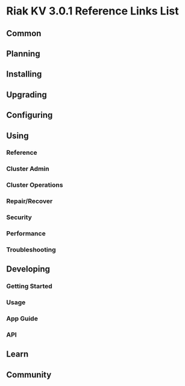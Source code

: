 
# Riak KV 3.0.1 Reference Links List

## Common

[downloads]: {{<baseurl>}}riak/kv/3.0.1/downloads/
[install index]: {{<baseurl>}}riak/kv/3.0.1/setup/installing
[upgrade index]: {{<baseurl>}}riak/kv/3.0.1/upgrading
[plan index]: {{<baseurl>}}riak/kv/3.0.1/planning
[config index]: {{<baseurl>}}riak/kv/3.0.1/using/configuring/
[config reference]: {{<baseurl>}}riak/kv/3.0.1/configuring/reference/
[manage index]: {{<baseurl>}}riak/kv/3.0.1/using/managing
[performance index]: {{<baseurl>}}riak/kv/3.0.1/using/performance
[glossary vnode]: {{<baseurl>}}riak/kv/3.0.1/learn/glossary/#vnode
[contact basho]: https://www.tiot.jp/en/about-us/contact-us/

## Planning

[plan index]: {{<baseurl>}}riak/kv/3.0.1/setup/planning
[plan start]: {{<baseurl>}}riak/kv/3.0.1/setup/planning/start
[plan backend]: {{<baseurl>}}riak/kv/3.0.1/setup/planning/backend
[plan backend bitcask]: {{<baseurl>}}riak/kv/3.0.1/setup/planning/backend/bitcask
[plan backend leveldb]: {{<baseurl>}}riak/kv/3.0.1/setup/planning/backend/leveldb
[plan backend leveled]: {{<baseurl>}}riak/kv/3.0.1/setup/planning/backend/leveled
[plan backend memory]: {{<baseurl>}}riak/kv/3.0.1/setup/planning/backend/memory
[plan backend multi]: {{<baseurl>}}riak/kv/3.0.1/setup/planning/backend/multi
[plan cluster capacity]: {{<baseurl>}}riak/kv/3.0.1/setup/planning/cluster-capacity
[plan bitcask capacity]: {{<baseurl>}}riak/kv/3.0.1/setup/planning/bitcask-capacity-calc
[plan best practices]: {{<baseurl>}}riak/kv/3.0.1/setup/planning/best-practices
[plan future]: {{<baseurl>}}riak/kv/3.0.1/setup/planning/future

## Installing

[install index]: {{<baseurl>}}riak/kv/3.0.1/setup/installing
[install aws]: {{<baseurl>}}riak/kv/3.0.1/setup/installing/amazon-web-services
[install debian & ubuntu]: {{<baseurl>}}riak/kv/3.0.1/setup/installing/debian-ubuntu
[install freebsd]: {{<baseurl>}}riak/kv/3.0.1/setup/installing/freebsd
[install mac osx]: {{<baseurl>}}riak/kv/3.0.1/setup/installing/mac-osx
[install rhel & centos]: {{<baseurl>}}riak/kv/3.0.1/setup/installing/rhel-centos
[install smartos]: {{<baseurl>}}riak/kv/3.0.1/setup/installing/smartos
[install solaris]: {{<baseurl>}}riak/kv/3.0.1/setup/installing/solaris
[install suse]: {{<baseurl>}}riak/kv/3.0.1/setup/installing/suse
[install windows azure]: {{<baseurl>}}riak/kv/3.0.1/setup/installing/windows-azure

[install source index]: {{<baseurl>}}riak/kv/3.0.1/setup/installing/source
[install source erlang]: {{<baseurl>}}riak/kv/3.0.1/setup/installing/source/erlang
[install source jvm]: {{<baseurl>}}riak/kv/3.0.1/setup/installing/source/jvm

[install verify]: {{<baseurl>}}riak/kv/3.0.1/setup/installing/verify

## Upgrading

[upgrade index]: {{<baseurl>}}riak/kv/3.0.1/setup/upgrading
[upgrade checklist]: {{<baseurl>}}riak/kv/3.0.1/setup/upgrading/checklist
[upgrade version]: {{<baseurl>}}riak/kv/3.0.1/setup/upgrading/version
[upgrade cluster]: {{<baseurl>}}riak/kv/3.0.1/setup/upgrading/cluster
[upgrade mdc]: {{<baseurl>}}riak/kv/3.0.1/setup/upgrading/multi-datacenter
[upgrade downgrade]: {{<baseurl>}}riak/kv/3.0.1/setup/downgrade

## Configuring

[config index]: {{<baseurl>}}riak/kv/3.0.1/configuring
[config basic]: {{<baseurl>}}riak/kv/3.0.1/configuring/basic
[config backend]: {{<baseurl>}}riak/kv/3.0.1/configuring/backend
[config manage]: {{<baseurl>}}riak/kv/3.0.1/configuring/managing
[config reference]: {{<baseurl>}}riak/kv/3.0.1/configuring/reference/
[config strong consistency]: {{<baseurl>}}riak/kv/3.0.1/configuring/strong-consistency
[config load balance]: {{<baseurl>}}riak/kv/3.0.1/configuring/load-balancing-proxy
[config mapreduce]: {{<baseurl>}}riak/kv/3.0.1/configuring/mapreduce

[config v3 mdc]: {{<baseurl>}}riak/kv/3.0.1/configuring/v3-multi-datacenter
[config v3 nat]: {{<baseurl>}}riak/kv/3.0.1/configuring/v3-multi-datacenter/nat
[config v3 quickstart]: {{<baseurl>}}riak/kv/3.0.1/configuring/v3-multi-datacenter/quick-start
[config v3 ssl]: {{<baseurl>}}riak/kv/3.0.1/configuring/v3-multi-datacenter/ssl

[config v2 mdc]: {{<baseurl>}}riak/kv/3.0.1/configuring/v2-multi-datacenter
[config v2 nat]: {{<baseurl>}}riak/kv/3.0.1/configuring/v2-multi-datacenter/nat
[config v2 quickstart]: {{<baseurl>}}riak/kv/3.0.1/configuring/v2-multi-datacenter/quick-start
[config v2 ssl]: {{<baseurl>}}riak/kv/3.0.1/configuring/v2-multi-datacenter/ssl

## Using

[use index]: {{<baseurl>}}riak/kv/3.0.1/using/
[use admin commands]: {{<baseurl>}}riak/kv/3.0.1/using/cluster-admin-commands
[use running cluster]: {{<baseurl>}}riak/kv/3.0.1/using/running-a-cluster

### Reference

[use ref custom code]: {{<baseurl>}}riak/kv/3.0.1/using/reference/custom-code
[use ref handoff]: {{<baseurl>}}riak/kv/3.0.1/using/reference/handoff
[use ref monitoring]: {{<baseurl>}}riak/kv/3.0.1/using/reference/statistics-monitoring
[use ref 2i]: {{<baseurl>}}riak/kv/3.0.1/using/reference/secondary-indexes
[use ref snmp]: {{<baseurl>}}riak/kv/3.0.1/using/reference/snmp
[use ref strong consistency]: {{<baseurl>}}riak/kv/3.0.1/using/reference/strong-consistency
[use ref jmx]: {{<baseurl>}}riak/kv/3.0.1/using/reference/jmx
[use ref obj del]: {{<baseurl>}}riak/kv/3.0.1/using/reference/object-deletion/
[use ref v3 mdc]: {{<baseurl>}}riak/kv/3.0.1/using/reference/v3-multi-datacenter
[use ref v2 mdc]: {{<baseurl>}}riak/kv/3.0.1/using/reference/v2-multi-datacenter

### Cluster Admin

[use admin index]: {{<baseurl>}}riak/kv/3.0.1/using/admin/
[use admin commands]: {{<baseurl>}}riak/kv/3.0.1/using/admin/commands/
[use admin riak cli]: {{<baseurl>}}riak/kv/3.0.1/using/admin/riak-cli/
[use admin riak-admin]: {{<baseurl>}}riak/kv/3.0.1/using/admin/riak-admin/
[use admin riak control]: {{<baseurl>}}riak/kv/3.0.1/using/admin/riak-control/

### Cluster Operations

[cluster ops add remove node]: {{<baseurl>}}riak/kv/3.0.1/using/cluster-operations/adding-removing-nodes
[cluster ops inspect node]: {{<baseurl>}}riak/kv/3.0.1/using/cluster-operations/inspecting-node
[cluster ops change info]: {{<baseurl>}}riak/kv/3.0.1/using/cluster-operations/changing-cluster-info
[cluster ops load balance]: {{<baseurl>}}riak/kv/3.0.1/configuring/load-balancing-proxy
[cluster ops bucket types]: {{<baseurl>}}riak/kv/3.0.1/using/cluster-operations/bucket-types
[cluster ops handoff]: {{<baseurl>}}riak/kv/3.0.1/using/cluster-operations/handoff
[cluster ops log]: {{<baseurl>}}riak/kv/3.0.1/using/cluster-operations/logging
[cluster ops obj del]: {{<baseurl>}}riak/kv/3.0.1/using/reference/object-deletion
[cluster ops backup]: {{<baseurl>}}riak/kv/3.0.1/using/cluster-operations/backing-up
[cluster ops mdc]: {{<baseurl>}}riak/kv/3.0.1/using/cluster-operations/v3-multi-datacenter
[cluster ops strong consistency]: {{<baseurl>}}riak/kv/3.0.1/using/cluster-operations/strong-consistency
[cluster ops 2i]: {{<baseurl>}}riak/kv/3.0.1/using/reference/secondary-indexes
[cluster ops v3 mdc]: {{<baseurl>}}riak/kv/3.0.1/using/cluster-operations/v3-multi-datacenter
[cluster ops v2 mdc]: {{<baseurl>}}riak/kv/3.0.1/using/cluster-operations/v2-multi-datacenter

### Repair/Recover

[repair recover index]: {{<baseurl>}}riak/kv/3.0.1/using/repair-recovery
[repair recover index]: {{<baseurl>}}riak/kv/3.0.1/using/repair-recovery/failure-recovery/

### Security

[security index]: {{<baseurl>}}riak/kv/3.0.1/using/security/
[security basics]: {{<baseurl>}}riak/kv/3.0.1/using/security/basics
[security managing]: {{<baseurl>}}riak/kv/3.0.1/using/security/managing-sources/

### Performance

[perf index]: {{<baseurl>}}riak/kv/3.0.1/using/performance/
[perf benchmark]: {{<baseurl>}}riak/kv/3.0.1/using/performance/benchmarking
[perf open files]: {{<baseurl>}}riak/kv/3.0.1/using/performance/open-files-limit/
[perf erlang]: {{<baseurl>}}riak/kv/3.0.1/using/performance/erlang
[perf aws]: {{<baseurl>}}riak/kv/3.0.1/using/performance/amazon-web-services
[perf latency checklist]: {{<baseurl>}}riak/kv/3.0.1/using/performance/latency-reduction

### Troubleshooting

[troubleshoot http]: {{<baseurl>}}riak/kv/3.0.1/using/troubleshooting/http-204

## Developing

[dev index]: {{<baseurl>}}riak/kv/3.0.1/developing
[dev client libraries]: {{<baseurl>}}riak/kv/3.0.1/developing/client-libraries
[dev data model]: {{<baseurl>}}riak/kv/3.0.1/developing/data-modeling
[dev data types]: {{<baseurl>}}riak/kv/3.0.1/developing/data-types
[dev kv model]: {{<baseurl>}}riak/kv/3.0.1/developing/key-value-modeling

### Getting Started

[getting started]: {{<baseurl>}}riak/kv/3.0.1/developing/getting-started
[getting started java]: {{<baseurl>}}riak/kv/3.0.1/developing/getting-started/java
[getting started ruby]: {{<baseurl>}}riak/kv/3.0.1/developing/getting-started/ruby
[getting started python]: {{<baseurl>}}riak/kv/3.0.1/developing/getting-started/python
[getting started php]: {{<baseurl>}}riak/kv/3.0.1/developing/getting-started/php
[getting started csharp]: {{<baseurl>}}riak/kv/3.0.1/developing/getting-started/csharp
[getting started nodejs]: {{<baseurl>}}riak/kv/3.0.1/developing/getting-started/nodejs
[getting started erlang]: {{<baseurl>}}riak/kv/3.0.1/developing/getting-started/erlang
[getting started golang]: {{<baseurl>}}riak/kv/3.0.1/developing/getting-started/golang

[obj model java]: {{<baseurl>}}riak/kv/3.0.1/developing/getting-started/java/object-modeling
[obj model ruby]: {{<baseurl>}}riak/kv/3.0.1/developing/getting-started/ruby/object-modeling
[obj model python]: {{<baseurl>}}riak/kv/3.0.1/developing/getting-started/python/object-modeling
[obj model csharp]: {{<baseurl>}}riak/kv/3.0.1/developing/getting-started/csharp/object-modeling
[obj model nodejs]: {{<baseurl>}}riak/kv/3.0.1/developing/getting-started/nodejs/object-modeling
[obj model erlang]: {{<baseurl>}}riak/kv/3.0.1/developing/getting-started/erlang/object-modeling
[obj model golang]: {{<baseurl>}}riak/kv/3.0.1/developing/getting-started/golang/object-modeling

### Usage

[usage index]: {{<baseurl>}}riak/kv/3.0.1/developing/usage
[usage bucket types]: {{<baseurl>}}riak/kv/3.0.1/developing/usage/bucket-types
[usage commit hooks]: {{<baseurl>}}riak/kv/3.0.1/developing/usage/commit-hooks
[usage conflict resolution]: {{<baseurl>}}riak/kv/3.0.1/developing/usage/conflict-resolution
[usage content types]: {{<baseurl>}}riak/kv/3.0.1/developing/usage/content-types
[usage create objects]: {{<baseurl>}}riak/kv/3.0.1/developing/usage/creating-objects
[usage custom extractors]: {{<baseurl>}}riak/kv/3.0.1/developing/usage/custom-extractors
[usage delete objects]: {{<baseurl>}}riak/kv/3.0.1/developing/usage/deleting-objects
[usage mapreduce]: {{<baseurl>}}riak/kv/3.0.1/developing/usage/mapreduce
[usage 2i]: {{<baseurl>}}riak/kv/3.0.1/developing/usage/secondary-indexes
[usage update objects]: {{<baseurl>}}riak/kv/3.0.1/developing/usage/updating-objects

### App Guide

[apps mapreduce]: {{<baseurl>}}riak/kv/3.0.1/developing/app-guide/advanced-mapreduce
[apps replication properties]: {{<baseurl>}}riak/kv/3.0.1/developing/app-guide/replication-properties
[apps strong consistency]: {{<baseurl>}}riak/kv/3.0.1/developing/app-guide/strong-consistency

### API

[dev api backend]: {{<baseurl>}}riak/kv/3.0.1/developing/api/backend
[dev api http]: {{<baseurl>}}riak/kv/3.0.1/developing/api/http
[dev api http status]: {{<baseurl>}}riak/kv/3.0.1/developing/api/http/status
[dev api pbc]: {{<baseurl>}}riak/kv/3.0.1/developing/api/protocol-buffers/

## Learn

[learn new nosql]: {{<baseurl>}}riak/kv/learn/new-to-nosql
[learn use cases]: {{<baseurl>}}riak/kv/learn/use-cases
[learn why riak]: {{<baseurl>}}riak/kv/learn/why-riak-kv

[glossary]: {{<baseurl>}}riak/kv/3.0.1/learn/glossary/
[glossary aae]: {{<baseurl>}}riak/kv/3.0.1/learn/glossary/#active-anti-entropy-aae
[glossary read rep]: {{<baseurl>}}riak/kv/3.0.1/learn/glossary/#read-repair
[glossary vnode]: {{<baseurl>}}riak/kv/3.0.1/learn/glossary/#vnode

[concept aae]: {{<baseurl>}}riak/kv/3.0.1/learn/concepts/active-anti-entropy/
[concept buckets]: {{<baseurl>}}riak/kv/3.0.1/learn/concepts/buckets
[concept cap neg]: {{<baseurl>}}riak/kv/3.0.1/learn/concepts/capability-negotiation
[concept causal context]: {{<baseurl>}}riak/kv/3.0.1/learn/concepts/causal-context
[concept clusters]: {{<baseurl>}}riak/kv/3.0.1/learn/concepts/clusters/
[concept crdts]: {{<baseurl>}}riak/kv/3.0.1/learn/concepts/crdts
[concept eventual consistency]: {{<baseurl>}}riak/kv/3.0.1/learn/concepts/eventual-consistency
[concept keys objects]: {{<baseurl>}}riak/kv/3.0.1/learn/concepts/keys-and-objects
[concept replication]: {{<baseurl>}}riak/kv/3.0.1/learn/concepts/replication
[concept strong consistency]: {{<baseurl>}}riak/kv/3.0.1/using/reference/strong-consistency
[concept vnodes]: {{<baseurl>}}riak/kv/3.0.1/learn/concepts/vnodes

## Community

[community]: {{<baseurl>}}community
[community projects]: {{<baseurl>}}community/projects
[reporting bugs]: {{<baseurl>}}community/reporting-bugs
[taishi]: {{<baseurl>}}community/taishi

